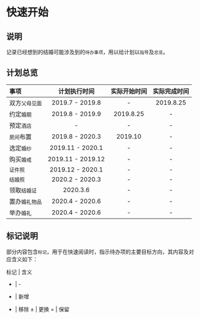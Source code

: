 # 快速开始

## 说明

记录已经想到的结婚可能涉及到的`待办事项`，用以给计划以`指导`及`总览`。

## 计划总览

事项 | 计划执行时间 | 实际开始时间 | 实际完成时间
:- | :-: | :-: | :-:
双方`父母见面` | 2019.7 - 2019.8 | - | 2019.8.25
约定`婚期` | 2019.8 - 2019.9 | 2019.8.25 | -
预定`酒店` | - | - | -
`房间`布置 | 2019.8 - 2020.3 | 2019.10 | -
选定`婚纱` | 2019.11 - 2020.1 | - | -
购买`婚戒` | 2019.11 - 2019.12 | - | -
`证件照` | 2019.12 - 2020.1 | - | -
`结婚照` | 2020.2 - 2020.3 | - | -
领取`结婚证` | 2020.3.6 | - | -
置办`婚礼物品` | 2020.4 - 2020.6 | - | -
举办`婚礼` | 2020.4 - 2020.6 | - | -

## 标记说明

部分内容包含`标记`，用于在快速阅读时，指示待办项的主要目标方向，其内容及对应含义如下：

标记 | 含义
- | -
+ | 新增
- | 移除
± | 更换
= | 保留
